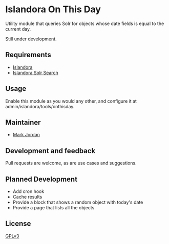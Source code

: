 # Islandora On This Day

Utility module that queries Solr for objects whose date fields is equal to the current day.

Still under development.

## Requirements

* [Islandora](https://github.com/Islandora/islandora)
* [Islandora Solr Search](https://github.com/Islandora/islandora_solr_search)

## Usage

Enable this module as you would any other, and configure it at admin/islandora/tools/onthisday.

## Maintainer

* [Mark Jordan](https://github.com/mjordan)

## Development and feedback

Pull requests are welcome, as are use cases and suggestions.

## Planned Development

* Add cron hook
* Cache results
* Provide a block that shows a random object with today's date
* Provide a page that lists all the objects

## License

 [GPLv3](http://www.gnu.org/licenses/gpl-3.0.txt)
